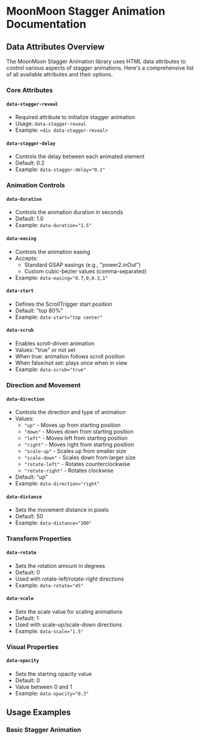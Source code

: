 # MoonMoon Stagger Animation Documentation

## Data Attributes Overview

The MoonMoon Stagger Animation library uses HTML data attributes to control various aspects of stagger animations. Here's a comprehensive list of all available attributes and their options.

### Core Attributes

#### `data-stagger-reveal`
- Required attribute to initialize stagger animation
- Usage: `data-stagger-reveal`
- Example: `<div data-stagger-reveal>`

#### `data-stagger-delay`
- Controls the delay between each animated element
- Default: 0.2
- Example: `data-stagger-delay="0.1"`

### Animation Controls

#### `data-duration`
- Controls the animation duration in seconds
- Default: 1.0
- Example: `data-duration="1.5"`

#### `data-easing`
- Controls the animation easing
- Accepts:
  - Standard GSAP easings (e.g., "power2.inOut")
  - Custom cubic-bezier values (comma-separated)
- Example: `data-easing="0.7,0,0.3,1"`

#### `data-start`
- Defines the ScrollTrigger start position
- Default: "top 80%"
- Example: `data-start="top center"`

#### `data-scrub`
- Enables scroll-driven animation
- Values: "true" or not set
- When true: animation follows scroll position
- When false/not set: plays once when in view
- Example: `data-scrub="true"`

### Direction and Movement

#### `data-direction`
- Controls the direction and type of animation
- Values:
  - `"up"` - Moves up from starting position
  - `"down"` - Moves down from starting position
  - `"left"` - Moves left from starting position
  - `"right"` - Moves right from starting position
  - `"scale-up"` - Scales up from smaller size
  - `"scale-down"` - Scales down from larger size
  - `"rotate-left"` - Rotates counterclockwise
  - `"rotate-right"` - Rotates clockwise
- Default: "up"
- Example: `data-direction="right"`

#### `data-distance`
- Sets the movement distance in pixels
- Default: 50
- Example: `data-distance="100"`

### Transform Properties

#### `data-rotate`
- Sets the rotation amount in degrees
- Default: 0
- Used with rotate-left/rotate-right directions
- Example: `data-rotate="45"`

#### `data-scale`
- Sets the scale value for scaling animations
- Default: 1
- Used with scale-up/scale-down directions
- Example: `data-scale="1.5"`

### Visual Properties

#### `data-opacity`
- Sets the starting opacity value
- Default: 0
- Value between 0 and 1
- Example: `data-opacity="0.3"`

## Usage Examples

### Basic Stagger Animation 